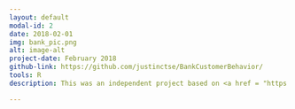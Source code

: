 ```yaml
---
layout: default
modal-id: 2
date: 2018-02-01
img: bank_pic.png
alt: image-alt
project-date: February 2018
github-link: https://github.com/justinctse/BankCustomerBehavior/
tools: R
description: This was an independent project based on <a href = "https://www.kaggle.com/c/santander-product-recommendation/data">data</a> provided by Santander bank. The dataset consisted of demographic and transactional behavior of customers over a 17-month period. I used this data to predict which products customers would buy in a certain timeframe and also to create a measure for customer satisfaction. <p>The models used were association rule learning, logistic regression, random forests, gradient tree boosting, and neural networks. The main challenge of this project was coming up with ways to deal with heavily imbalanced classes (<1%). Class rebalancing via over-sampling or under-sampling proved to be an efficent way to improve results.</p><h3>Key Takeaways</h3><br><ul><li><p>Demographic data is important when gauging customer satisfaction but it is not useful when predicting which products a customer will buy.</p></li><li><p>It is much easier to predict if a customer will drop an item than it is to predict when they will buy a new item.</p></li><li><p>When predicting customer satisfaction and identifying which customers would leave the bank, I was able to create 4 new features that gave strong indications for at risk customers.</p></li></ul>

---
```

